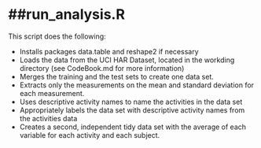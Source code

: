 ##run_analysis.R
================

This script does the following:
* Installs packages data.table and reshape2 if necessary
* Loads the data from the UCI HAR Dataset, located in the workding directory (see CodeBook.md for more information)
* Merges the training and the test sets to create one data set.
* Extracts only the measurements on the mean and standard deviation for each measurement. 
* Uses descriptive activity names to name the activities in the data set
* Appropriately labels the data set with descriptive activity names from the activities data 
* Creates a second, independent tidy data set with the average of each variable for each activity and each subject. 